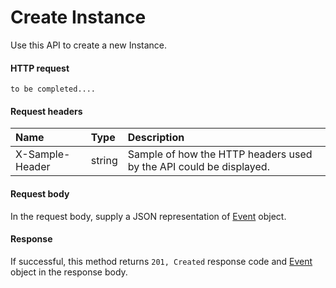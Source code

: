 # Create Instance

Use this API to create a new Instance.
#### HTTP request
```http
to be completed....
```
#### Request headers
| Name       | Type | Description|
|:---------------|:--------|:----------|
| X-Sample-Header  | string  | Sample of how the HTTP headers used by the API could be displayed.|

#### Request body
In the request body, supply a JSON representation of [Event]('../api/event.md') object.


#### Response
If successful, this method returns `201, Created` response code and [Event](../resources/event.md) object in the response body.
